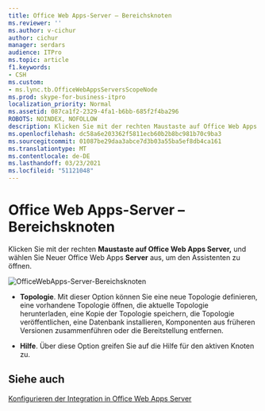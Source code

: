 ```yaml
---
title: Office Web Apps-Server – Bereichsknoten
ms.reviewer: ''
ms.author: v-cichur
author: cichur
manager: serdars
audience: ITPro
ms.topic: article
f1.keywords:
- CSH
ms.custom:
- ms.lync.tb.OfficeWebAppsServersScopeNode
ms.prod: skype-for-business-itpro
localization_priority: Normal
ms.assetid: 087ca1f2-2329-4fa1-b6bb-685f2f4ba296
ROBOTS: NOINDEX, NOFOLLOW
description: Klicken Sie mit der rechten Maustaste auf Office Web Apps Server, und wählen Sie Neuer Office Web Apps Server aus, um den Assistenten zu öffnen.
ms.openlocfilehash: dc58a6e203362f5811ecb60b2b8bc981b70c9ba3
ms.sourcegitcommit: 01087be29daa3abce7d3b03a55ba5ef8db4ca161
ms.translationtype: MT
ms.contentlocale: de-DE
ms.lasthandoff: 03/23/2021
ms.locfileid: "51121048"
---
```

# <a name="office-web-apps-servers-scope-node"></a>Office Web Apps-Server – Bereichsknoten

Klicken Sie mit der rechten **Maustaste auf Office Web Apps Server,** und wählen Sie Neuer Office Web Apps **Server** aus, um den Assistenten zu öffnen.

![OfficeWebApps-Server-Bereichsknoten](../../../media/OfficeWebApps_Servers_Scope_Node.jpg)

- **Topologie**. Mit dieser Option können Sie eine neue Topologie definieren, eine vorhandene Topologie öffnen, die aktuelle Topologie herunterladen, eine Kopie der Topologie speichern, die Topologie veröffentlichen, eine Datenbank installieren, Komponenten aus früheren Versionen zusammenführen oder die Bereitstellung entfernen.

- **Hilfe**. Über diese Option greifen Sie auf die Hilfe für den aktiven Knoten zu.

## <a name="see-also"></a>Siehe auch

[Konfigurieren der Integration in Office Web Apps Server](/previous-versions/office/lync-server-2013/lync-server-2013-enabling-office-web-apps-server-and-lync-server-2013)